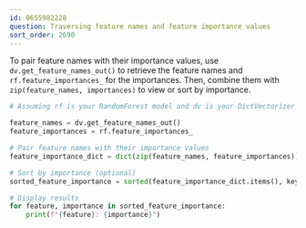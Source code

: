 ```yaml
---
id: 0655982228
question: Traversing feature names and feature importance values
sort_order: 2690
---
```


To pair feature names with their importance values, use `dv.get_feature_names_out()` to retrieve the feature names and `rf.feature_importances_` for the importances. Then, combine them with `zip(feature_names, importances)` to view or sort by importance.

```python
# Assuming rf is your RandomForest model and dv is your DictVectorizer

feature_names = dv.get_feature_names_out()
feature_importances = rf.feature_importances_

# Pair feature names with their importance values
feature_importance_dict = dict(zip(feature_names, feature_importances))

# Sort by importance (optional)
sorted_feature_importance = sorted(feature_importance_dict.items(), key=lambda x: x[1], reverse=True)

# Display results
for feature, importance in sorted_feature_importance:
    print(f"{feature}: {importance}")
```